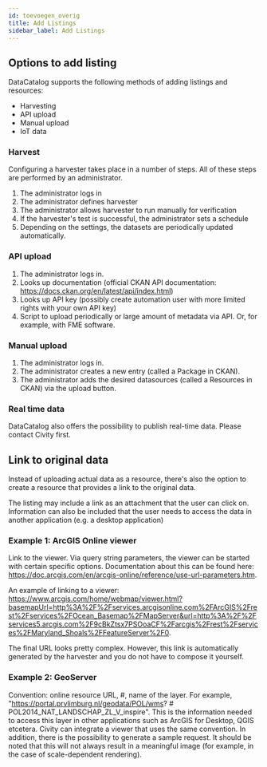 ```yaml
---
id: toevoegen_overig
title: Add Listings
sidebar_label: Add Listings
---
```


## Options to add listing

DataCatalog supports the following methods of adding listings and resources:

- Harvesting
- API upload
- Manual upload
- IoT data

### Harvest

Configuring a harvester takes place in a number of steps. All of these steps are performed by an administrator.

1. The administrator logs in
2. The administrator defines harvester
3. The administrator allows harvester to run manually for verification
4. If the harvester's test is successful, the administrator sets a schedule
5. Depending on the settings, the datasets are periodically updated automatically.

### API upload

1. The administrator logs in.
2. Looks up documentation (official CKAN API documentation: https://docs.ckan.org/en/latest/api/index.html)
3. Looks up API key (possibly create automation user with more limited rights with your own API key)
4. Script to upload periodically or large amount of metadata via API. Or, for example, with FME software.

### Manual upload

1. The administrator logs in.
2. The administrator creates a new entry (called a Package in CKAN).
3. The administrator adds the desired datasources (called a Resources in CKAN) via the upload button.

### Real time data

DataCatalog also offers the possibility to publish real-time data. Please contact Civity first.

## Link to original data

Instead of uploading actual data as a resource, there's also the option to create a resource that provides a link to the original data.

The listing may include a link as an attachment that the user can click on. Information can also be included that the user needs to access the data in another application (e.g. a desktop application)

### Example 1: ArcGIS Online viewer

Link to the viewer. Via query string parameters, the viewer can be started with certain specific options. Documentation about this can be found here: https://doc.arcgis.com/en/arcgis-online/reference/use-url-parameters.htm.

An example of linking to a viewer: https://www.arcgis.com/home/webmap/viewer.html?basemapUrl=http%3A%2F%2Fservices.arcgisonline.com%2FArcGIS%2Frest%2Fservices%2FOcean_Basemap%2FMapServer&url=http%3A%2F%2Fservices5.arcgis.com%2F9cBkZtsx7PSOoaCF%2Farcgis%2Frest%2Fservices%2FMaryland_Shoals%2FFeatureServer%2F0.

The final URL looks pretty complex. However, this link is automatically generated by the harvester and you do not have to compose it yourself.

### Example 2: GeoServer

Convention: online resource URL, #, name of the layer. For example, "https://portal.prvlimburg.nl/geodata/POL/wms? # POL2014_NAT_LANDSCHAP_ZL_V_inspire". This is the information needed to access this layer in other applications such as ArcGIS for Desktop, QGIS etcetera. Civity can integrate a viewer that uses the same convention. In addition, there is the possibility to generate a sample request. It should be noted that this will not always result in a meaningful image (for example, in the case of scale-dependent rendering).
